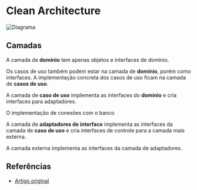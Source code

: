 # Clean Architecture

![Diagrama](https://blog.cleancoder.com/uncle-bob/images/2012-08-13-the-clean-architecture/CleanArchitecture.jpg)

## Camadas

A camada de **domínio** tem apenas objetos e interfaces de domínio.

Os casos de uso também podem estar na camada de **domínio**, porém como
interfaces. A implementação concreta dos casos de uso ficam na camada de **casos
de uso**.

A camada de **caso de uso** implementa as interfaces do **domínio** e cria
interfaces para adaptadores.

O implementação de conexões com o banco

A camada de **adaptadores de interface** implementa as interfaces da camada de
**caso de uso** e cria interfaces de controle para a camada mais externa.

A camada externa implementa as interfaces da camada de adaptadores.

## Referências

- [Artigo original](https://blog.cleancoder.com/uncle-bob/2012/08/13/the-clean-architecture.html)
